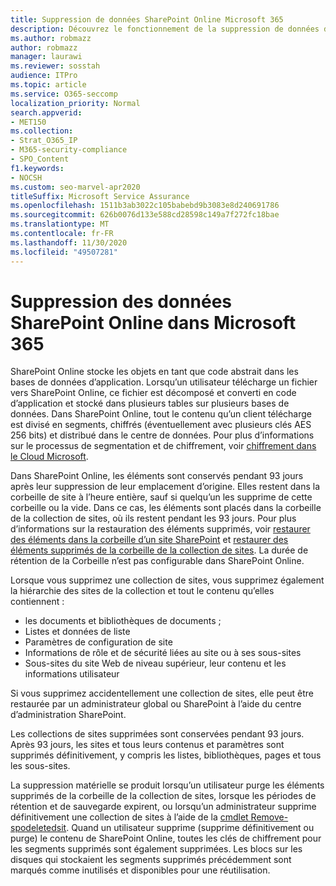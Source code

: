 ```yaml
---
title: Suppression de données SharePoint Online Microsoft 365
description: Découvrez le fonctionnement de la suppression de données dans SharePoint Online, par exemple, l’emplacement où le contenu supprimé est stocké et Pendant combien de temps.
ms.author: robmazz
author: robmazz
manager: laurawi
ms.reviewer: sosstah
audience: ITPro
ms.topic: article
ms.service: O365-seccomp
localization_priority: Normal
search.appverid:
- MET150
ms.collection:
- Strat_O365_IP
- M365-security-compliance
- SPO_Content
f1.keywords:
- NOCSH
ms.custom: seo-marvel-apr2020
titleSuffix: Microsoft Service Assurance
ms.openlocfilehash: 1511b3ab3022c105babebd9b3083e8d240691786
ms.sourcegitcommit: 626b0076d133e588cd28598c149a7f272fc18bae
ms.translationtype: MT
ms.contentlocale: fr-FR
ms.lasthandoff: 11/30/2020
ms.locfileid: "49507281"
---
```

# <a name="sharepoint-online-data-deletion-in-microsoft-365"></a>Suppression des données SharePoint Online dans Microsoft 365

SharePoint Online stocke les objets en tant que code abstrait dans les bases de données d’application. Lorsqu’un utilisateur télécharge un fichier vers SharePoint Online, ce fichier est décomposé et converti en code d’application et stocké dans plusieurs tables sur plusieurs bases de données. Dans SharePoint Online, tout le contenu qu’un client télécharge est divisé en segments, chiffrés (éventuellement avec plusieurs clés AES 256 bits) et distribué dans le centre de données. Pour plus d’informations sur le processus de segmentation et de chiffrement, voir [chiffrement dans le Cloud Microsoft](https://docs.microsoft.com/microsoft-365/compliance/office-365-encryption-in-the-microsoft-cloud-overview). 

Dans SharePoint Online, les éléments sont conservés pendant 93 jours après leur suppression de leur emplacement d’origine. Elles restent dans la corbeille de site à l’heure entière, sauf si quelqu’un les supprime de cette corbeille ou la vide. Dans ce cas, les éléments sont placés dans la corbeille de la collection de sites, où ils restent pendant les 93 jours. Pour plus d’informations sur la restauration des éléments supprimés, voir [restaurer des éléments dans la corbeille d’un site SharePoint](https://support.office.com/article/6df466b6-55f2-4898-8d6e-c0dff851a0be#ID0EAADAAA=Online
) et [restaurer des éléments supprimés de la corbeille de la collection de sites](https://support.office.com/article/5fa924ee-16d7-487b-9a0a-021b9062d14b). La durée de rétention de la Corbeille n’est pas configurable dans SharePoint Online.

Lorsque vous supprimez une collection de sites, vous supprimez également la hiérarchie des sites de la collection et tout le contenu qu’elles contiennent :

- les documents et bibliothèques de documents ;
- Listes et données de liste
- Paramètres de configuration de site
- Informations de rôle et de sécurité liées au site ou à ses sous-sites
- Sous-sites du site Web de niveau supérieur, leur contenu et les informations utilisateur

Si vous supprimez accidentellement une collection de sites, elle peut être restaurée par un administrateur global ou SharePoint à l’aide du centre d’administration SharePoint.

Les collections de sites supprimées sont conservées pendant 93 jours. Après 93 jours, les sites et tous leurs contenus et paramètres sont supprimés définitivement, y compris les listes, bibliothèques, pages et tous les sous-sites.

La suppression matérielle se produit lorsqu’un utilisateur purge les éléments supprimés de la corbeille de la collection de sites, lorsque les périodes de rétention et de sauvegarde expirent, ou lorsqu’un administrateur supprime définitivement une collection de sites à l’aide de la [cmdlet Remove-spodeletedsit](https://docs.microsoft.com/powershell/module/sharepoint-online/remove-spodeletedsite). Quand un utilisateur supprime (supprime définitivement ou purge) le contenu de SharePoint Online, toutes les clés de chiffrement pour les segments supprimés sont également supprimées. Les blocs sur les disques qui stockaient les segments supprimés précédemment sont marqués comme inutilisés et disponibles pour une réutilisation.
